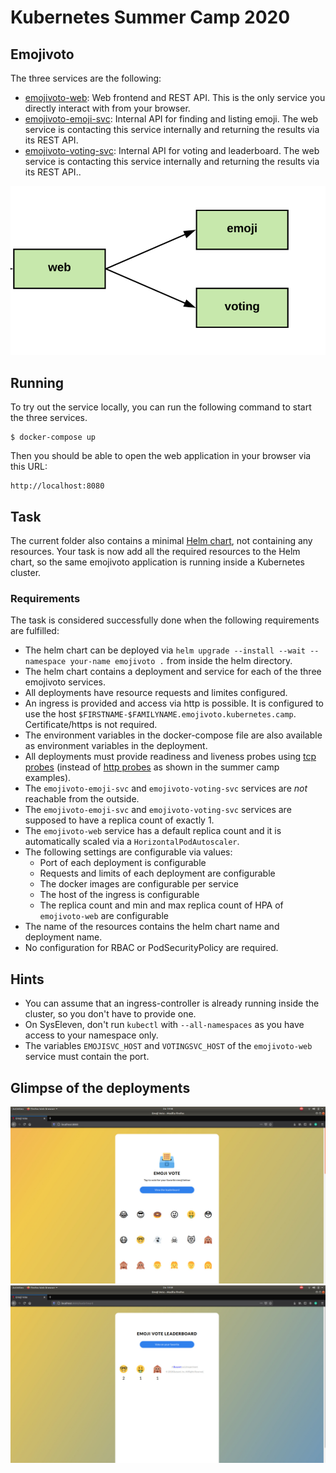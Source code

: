 # Kubernetes Summer Camp 2020 


## Emojivoto
The three services are the following:

* [emojivoto-web](https://github.com/BuoyantIO/emojivoto/tree/main/emojivoto-web/): Web frontend and REST API. This is the only service you directly interact with from your browser.
* [emojivoto-emoji-svc](https://github.com/BuoyantIO/emojivoto/tree/main/emojivoto-emoji-svc/): Internal API for finding and listing emoji. The web service is contacting this service internally and returning the results via its REST API.
* [emojivoto-voting-svc](https://github.com/BuoyantIO/emojivoto/tree/main/emojivoto-voting-svc/): Internal API for voting and leaderboard. The web service is contacting this service internally and returning the results via its REST API..

![Emojivoto Topology](https://github.com/ranjiGT/k8scamp2020/blob/master/emoji.png)

## Running

To try out the service locally, you can run the following command to start the three services.

```
$ docker-compose up
```

Then you should be able to open the web application in your browser via this URL:

```
http://localhost:8080
```

## Task

The current folder also contains a minimal [Helm chart](./helm), not containing any resources. Your task is now add all the required resources to the Helm chart, so the same emojivoto application is running inside a Kubernetes cluster.

### Requirements

The task is considered successfully done when the following requirements are fulfilled:

* The helm chart can be deployed via `helm upgrade --install --wait --namespace your-name emojivoto .` from inside the helm directory.
* The helm chart contains a deployment and service for each of the three emojivoto services.
* All deployments have resource requests and limites configured.
* An ingress is provided and access via http is possible. It is configured to use the host `$FIRSTNAME-$FAMILYNAME.emojivoto.kubernetes.camp`. Certificate/https is not required.
* The environment variables in the docker-compose file are also available as environment variables in the deployment.
* All deployments must provide readiness and liveness probes using [tcp probes](https://kubernetes.io/docs/tasks/configure-pod-container/configure-liveness-readiness-startup-probes/#define-a-tcp-liveness-probe) (instead of [http probes](https://kubernetes.io/docs/tasks/configure-pod-container/configure-liveness-readiness-startup-probes/#define-a-liveness-http-request) as shown in the summer camp examples).
* The `emojivoto-emoji-svc` and `emojivoto-voting-svc` services are *not* reachable from the outside.
* The `emojivoto-emoji-svc` and `emojivoto-voting-svc` services are supposed to have a replica count of exactly 1.
* The `emojivoto-web` service has a default replica count and it is automatically scaled via a `HorizontalPodAutoscaler`.
* The following settings are configurable via values:
  * Port of each deployment is configurable
  * Requests and limits of each deployment are configurable
  * The docker images are configurable per service
  * The host of the ingress is configurable
  * The replica count and min and max replica count of HPA of `emojivoto-web` are configurable
* The name of the resources contains the helm chart name and deployment name.
* No configuration for RBAC or PodSecurityPolicy are required.

## Hints

* You can assume that an ingress-controller is already running inside the cluster, so you don't have to provide one.
* On SysEleven, don't run `kubectl` with `--all-namespaces` as you have access to your namespace only.
* The variables `EMOJISVC_HOST` and `VOTINGSVC_HOST` of the `emojivoto-web` service must contain the port.

## Glimpse of the deployments
![](https://github.com/ranjiGT/k8scamp2020/blob/master/homepage.jpeg)
![](https://github.com/ranjiGT/k8scamp2020/blob/master/leaderboard.jpeg)
